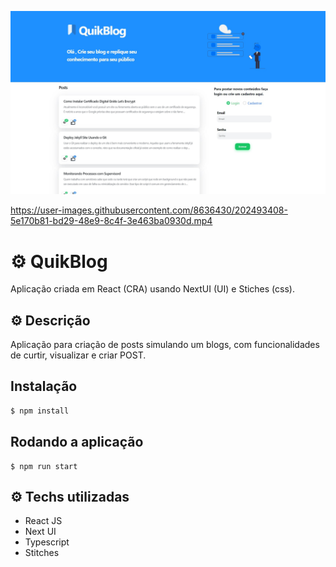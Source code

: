 ![](src/assets/images/system.jpg)

https://user-images.githubusercontent.com/8636430/202493408-5e170b81-bd29-48e9-8c4f-3e463ba0930d.mp4

# :gear: QuikBlog
Aplicação criada em React (CRA) usando NextUI (UI) e Stiches (css).

## :gear: Descrição
Aplicação para criação de posts simulando um blogs, com funcionalidades de curtir, visualizar e criar POST.

## Instalação

```bash
$ npm install
```

## Rodando a aplicação
```
$ npm run start
```
## :gear: Techs utilizadas

- React JS
- Next UI
- Typescript
- Stitches

